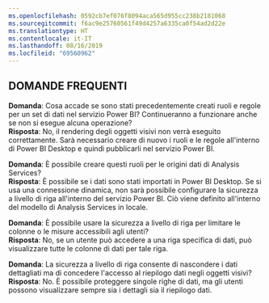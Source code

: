 ```yaml
---
ms.openlocfilehash: 0592cb7ef076f8094aca565d955cc238b2181068
ms.sourcegitcommit: f6ac9e25760561f49d4257a6335ca0f54ad2d22e
ms.translationtype: HT
ms.contentlocale: it-IT
ms.lasthandoff: 08/16/2019
ms.locfileid: "69560962"
---
```

## <a name="faq"></a>DOMANDE FREQUENTI
**Domanda**: Cosa accade se sono stati precedentemente creati ruoli e regole per un set di dati nel servizio Power BI? Continueranno a funzionare anche se non si esegue alcuna operazione?  
**Risposta**: No, il rendering degli oggetti visivi non verrà eseguito correttamente. Sarà necessario creare di nuovo i ruoli e le regole all'interno di Power BI Desktop e quindi pubblicarli nel servizio Power BI.

**Domanda**: È possibile creare questi ruoli per le origini dati di Analysis Services?  
**Risposta**: È possibile se i dati sono stati importati in Power BI Desktop. Se si usa una connessione dinamica, non sarà possibile configurare la sicurezza a livello di riga all'interno del servizio Power BI. Ciò viene definito all'interno del modello di Analysis Services in locale.

**Domanda**: È possibile usare la sicurezza a livello di riga per limitare le colonne o le misure accessibili agli utenti?  
**Risposta**: No, se un utente può accedere a una riga specifica di dati, può visualizzare tutte le colonne di dati per tale riga.

**Domanda**: La sicurezza a livello di riga consente di nascondere i dati dettagliati ma di concedere l'accesso al riepilogo dati negli oggetti visivi?  
**Risposta**: No. È possibile proteggere singole righe di dati, ma gli utenti possono visualizzare sempre sia i dettagli sia il riepilogo dati.

